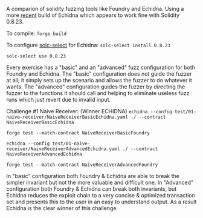 A comparion of solidity fuzzing tools like Foundry and Echidna. Using a more [recent](https://github.com/crytic/echidna/actions/runs/6747387119) build of Echidna which appears to work fine with Solidity 0.8.23.

To compile:
`forge build`

To configure [solc-select](https://github.com/crytic/solc-select) for Echidna:
`solc-select install 0.8.23`

`solc-select use 0.8.23`

Every exercise has a "basic" and an "advanced" fuzz configuration for both Foundry and Echidna. The "basic" configuration does not guide the fuzzer at all; it simply sets up the scenario and allows the fuzzer to do whatever it wants. The "advanced" configuration guides the fuzzer by directing the fuzzer to the functions it should call and helping to eliminate useless fuzz runs which just revert due to invalid input.

Challenge #1 Naive Receiver: (Winner ECHIDNA)
`echidna --config test/01-naive-receiver/NaiveReceiverBasicEchidna.yaml ./ --contract NaiveReceiverBasicEchidna`

`forge test --match-contract NaiveReceiverBasicFoundry`

`echidna --config test/01-naive-receiver/NaiveReceiverAdvancedEchidna.yaml ./ --contract NaiveReceiverAdvancedEchidna`

`forge test --match-contract NaiveReceiverAdvancedFoundry`


In "basic" configuration both Foundry & Echidna are able to break the simpler invariant but not the more valuable and difficult one. In "Advanced" configuration both Foundry & Echidna can break both invariants, but Echidna reduces the exploit chain to a very concise & optimized transaction set and presents this to the user in an easy to understand output. As a result Echidna is the clear winner of this challenge.
